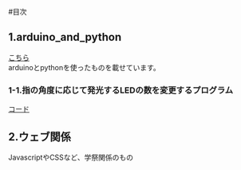 #目次

## 1.arduino_and_python
[こちら](https://github.com/Amuro329/Portfolio/tree/190bf249208eb65cf401576746050392313a9459/arduino_and_python
)  
arduinoとpythonを使ったものを載せています。

### 1-1.指の角度に応じて発光するLEDの数を変更するプログラム
[コード](
https://github.com/Amuro329/Portfolio/tree/834fa01484bd1f716c99cefa22ae25f9eaddd1b4/arduino_and_python/angle_of_Vsign)


## 2.ウェブ関係
JavascriptやCSSなど、学祭関係のもの

